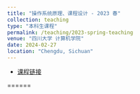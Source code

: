 ```yaml
---
title: "操作系统原理、课程设计 - 2023 春"
collection: teaching
type: "本科生课程"
permalink: /teaching/2023-spring-teaching
venue: "四川大学 计算机学院"
date: 2024-02-27
location: "Chengdu, Sichuan"
---
```

- [课程链接](/teaching/DSA)

======
